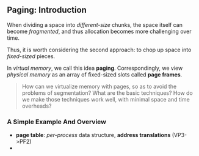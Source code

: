 ## Paging: Introduction

When dividing a space into *different-size* chunks, the space itself can become *fragmented*, and thus allocation becomes more challenging over time.

Thus, it is worth considering the second approach: to chop up space into *fixed-sized* pieces.

In *virtual memory*, we call this idea **paging**. Correspondingly, we view *physical memory* as an array of fixed-sized slots called **page frames**.

> How can we virtualize memory with pages, so as to avoid the problems of segmentation? What are the basic techniques? How do we make those techniques work well, with minimal space and time overheads?


### A Simple Example And Overview

* **page table**: *per-process* data structure, **address translations** (VP3->PF2)
* 